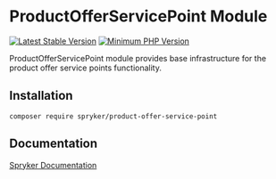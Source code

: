 # ProductOfferServicePoint Module
[![Latest Stable Version](https://poser.pugx.org/spryker/product-offer-service-point/v/stable.svg)](https://packagist.org/packages/spryker/product-offer-service-point)
[![Minimum PHP Version](https://img.shields.io/badge/php-%3E%3D%208.1-8892BF.svg)](https://php.net/)

ProductOfferServicePoint module provides base infrastructure for the product offer service points functionality.

## Installation

```
composer require spryker/product-offer-service-point
```

## Documentation

[Spryker Documentation](https://docs.spryker.com)
